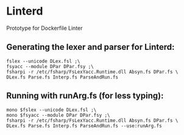 # Linterd

Prototype for Dockerfile Linter

## Generating the lexer and parser for Linterd:

```
fslex --unicode DLex.fsl ;\
fsyacc --module DPar DPar.fsy ;\
fsharpi -r /etc/fsharp/FsLexYacc.Runtime.dll Absyn.fs DPar.fs \
DLex.fs Parse.fs Interp.fs ParseAndRun.fs
```

## Running with runArg.fs (for less typing):

```
mono $fslex --unicode DLex.fsl ;\
mono $fsyacc --module DPar DPar.fsy ;\
fsharpi -r /etc/fsharp/FsLexYacc.Runtime.dll Absyn.fs DPar.fs \
DLex.fs Parse.fs Interp.fs ParseAndRun.fs --use:runArg.fs
```
